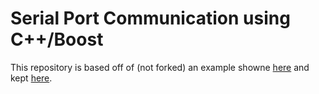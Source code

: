 # Serial Port Communication using C++/Boost

This repository is based off of (not forked) an example showne [here](http://www.webalice.it/fede.tft/serial_port/serial_port.html) and kept [here](https://github.com/fedetft/serial-port).

